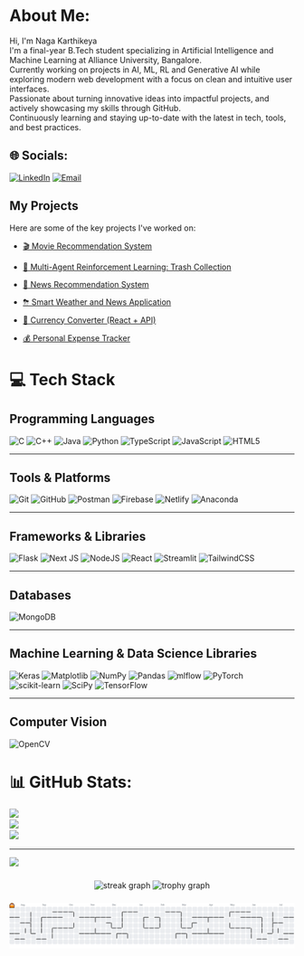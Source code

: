 # About Me:
Hi, I'm Naga Karthikeya<br>I'm a final-year B.Tech student specializing in Artificial Intelligence and Machine Learning at Alliance University, Bangalore.<br> Currently working on projects in AI, ML, RL and Generative AI while exploring modern web development with a focus on clean and intuitive user interfaces.<br> Passionate about turning innovative ideas into impactful projects, and actively showcasing my skills through GitHub.<br> Continuously learning and staying up-to-date with the latest in tech, tools, and best practices.

##


## 🌐 Socials:
[![LinkedIn](https://img.shields.io/badge/LinkedIn-%230077B5.svg?logo=linkedin&logoColor=white)](https://www.linkedin.com/in/PidatalaNagaKarthikeya)
[![Email](https://img.shields.io/badge/Email-D14836?logo=gmail&logoColor=white)](mailto:eyakarthik872@gmail.com)

##


##  My Projects

Here are some of the key projects I've worked on:

- [🎬 Movie Recommendation System](https://github.com/karthikeya-proj/Movie_recommendation_system)  
- [🧠 Multi-Agent Reinforcement Learning: Trash Collection](https://github.com/karthikeya-proj/marl-trash-collection)  
- [📰 News Recommendation System](https://github.com/karthikeya-proj/news_recommendation_system)
- [⛈ Smart Weather and News Application](https://github.com/karthikeya-proj/weatherSmartInfo-Weather-News-)
- [💱 Currency Converter (React + API)](https://github.com/karthikeya-proj/currency_converter1)  
- [💰 Personal Expense Tracker](https://github.com/karthikeya-proj/personal-expense-tracker)

  ##


# 💻 Tech Stack

## Programming Languages
![C](https://img.shields.io/badge/c-%2300599C.svg?style=for-the-badge&logo=c&logoColor=white) 
![C++](https://img.shields.io/badge/c++-%2300599C.svg?style=for-the-badge&logo=c%2B%2B&logoColor=white) 
![Java](https://img.shields.io/badge/java-%23ED8B00.svg?style=for-the-badge&logo=openjdk&logoColor=white) 
![Python](https://img.shields.io/badge/python-3670A0?style=for-the-badge&logo=python&logoColor=ffdd54) 
![TypeScript](https://img.shields.io/badge/typescript-%23007ACC.svg?style=for-the-badge&logo=typescript&logoColor=white) 
![JavaScript](https://img.shields.io/badge/javascript-%23323330.svg?style=for-the-badge&logo=javascript&logoColor=%23F7DF1E) 
![HTML5](https://img.shields.io/badge/html5-%23E34F26.svg?style=for-the-badge&logo=html5&logoColor=white)

---

## Tools & Platforms
![Git](https://img.shields.io/badge/git-%23F05033.svg?style=for-the-badge&logo=git&logoColor=white) 
![GitHub](https://img.shields.io/badge/github-%23121011.svg?style=for-the-badge&logo=github&logoColor=white) 
![Postman](https://img.shields.io/badge/Postman-FF6C37?style=for-the-badge&logo=postman&logoColor=white) 
![Firebase](https://img.shields.io/badge/firebase-%23039BE5.svg?style=for-the-badge&logo=firebase) 
![Netlify](https://img.shields.io/badge/netlify-%23000000.svg?style=for-the-badge&logo=netlify&logoColor=#00C7B7) 
![Anaconda](https://img.shields.io/badge/Anaconda-%2344A833.svg?style=for-the-badge&logo=anaconda&logoColor=white)

---

## Frameworks & Libraries
![Flask](https://img.shields.io/badge/flask-%23000.svg?style=for-the-badge&logo=flask&logoColor=white) 
![Next JS](https://img.shields.io/badge/Next-black?style=for-the-badge&logo=next.js&logoColor=white) 
![NodeJS](https://img.shields.io/badge/node.js-6DA55F?style=for-the-badge&logo=node.js&logoColor=white) 
![React](https://img.shields.io/badge/react-%2320232a.svg?style=for-the-badge&logo=react&logoColor=%2361DAFB) 
![Streamlit](https://img.shields.io/badge/Streamlit-%23FE4B4B.svg?style=for-the-badge&logo=streamlit&logoColor=white) 
![TailwindCSS](https://img.shields.io/badge/tailwindcss-%2338B2AC.svg?style=for-the-badge&logo=tailwind-css&logoColor=white)

---

## Databases
![MongoDB](https://img.shields.io/badge/MongoDB-%234ea94b.svg?style=for-the-badge&logo=mongodb&logoColor=white)

---

## Machine Learning & Data Science Libraries
![Keras](https://img.shields.io/badge/Keras-%23D00000.svg?style=for-the-badge&logo=Keras&logoColor=white) 
![Matplotlib](https://img.shields.io/badge/Matplotlib-%23ffffff.svg?style=for-the-badge&logo=Matplotlib&logoColor=black) 
![NumPy](https://img.shields.io/badge/numpy-%23013243.svg?style=for-the-badge&logo=numpy&logoColor=white) 
![Pandas](https://img.shields.io/badge/pandas-%23150458.svg?style=for-the-badge&logo=pandas&logoColor=white) 
![mlflow](https://img.shields.io/badge/mlflow-%23d9ead3.svg?style=for-the-badge&logo=numpy&logoColor=blue) 
![PyTorch](https://img.shields.io/badge/PyTorch-%23EE4C2C.svg?style=for-the-badge&logo=PyTorch&logoColor=white) 
![scikit-learn](https://img.shields.io/badge/scikit--learn-%23F7931E.svg?style=for-the-badge&logo=scikit-learn&logoColor=white) 
![SciPy](https://img.shields.io/badge/SciPy-%230C55A5.svg?style=for-the-badge&logo=scipy&logoColor=white) 
![TensorFlow](https://img.shields.io/badge/TensorFlow-%23FF6F00.svg?style=for-the-badge&logo=TensorFlow&logoColor=white)

---

## Computer Vision
![OpenCV](https://img.shields.io/badge/opencv-%23white.svg?style=for-the-badge&logo=opencv&logoColor=white)


# 📊 GitHub Stats:
![](https://github-readme-stats.vercel.app/api?username=karthikeya-proj&theme=dark&hide_border=false&include_all_commits=true&count_private=true)<br/>
![](https://nirzak-streak-stats.vercel.app/?user=karthikeya-proj&theme=dark&hide_border=false)<br/>
![](https://github-readme-stats.vercel.app/api/top-langs/?username=karthikeya-proj&theme=dark&hide_border=false&include_all_commits=true&count_private=true&layout=compact)

---
[![](https://visitcount.itsvg.in/api?id=karthikeya-proj&icon=0&color=0)](https://visitcount.itsvg.in)




###


###



###

<div align="center">
  <img src="https://streak-stats.demolab.com?user=karthikeya-proj&locale=en&mode=daily&theme=dracula&hide_border=false&border_radius=5&order=3" height="150" alt="streak graph"  />
  <img src="https://github-profile-trophy.vercel.app?username=karthikeya-proj&theme=dracula&column=-1&row=1&margin-w=8&margin-h=8&no-bg=false&no-frame=false&order=4" height="150" alt="trophy graph"  />
</div>

###

<picture>
  <source media="(prefers-color-scheme: dark)" srcset="https://raw.githubusercontent.com/karthikeya-proj/karthikeya-proj/output/pacman-contribution-graph-dark.svg">
  <source media="(prefers-color-scheme: light)" srcset="https://raw.githubusercontent.com/karthikeya-proj/karthikeya-proj/output/pacman-contribution-graph.svg">
  <img alt="pacman contribution graph" src="https://raw.githubusercontent.com/karthikeya-proj/karthikeya-proj/output/pacman-contribution-graph.svg">
</picture>

###
